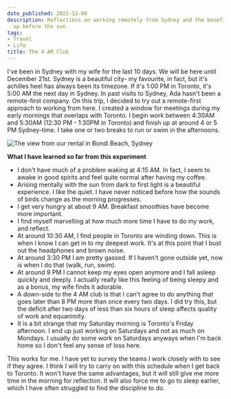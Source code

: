 ```yaml
---
date_published: 2022-12-08
description: Reflections on working remotely from Sydney and the benefits of getting
  up before the sun.
tags:
- Travel
- Life
title: The 4 AM Club
---
```


I've been in Sydney with my wife for the last 10 days. We will be here until December 21st. Sydney is a beautiful city- my favourite, in fact, but it's achilles heel has always been its timezone. If it's 1:00 PM in Toronto, it's 5:00 AM the next day in Sydney. In past visits to Sydney, Ada hasn't been a remote-first company. On this trip, I decided to try out a remote-first approach to working from here. I created a window for meetings during my early mornings that overlaps with Toronto. I begin work between 4:30AM and 5:30AM (12:30 PM - 1:30PM in Toronto) and finish up at around 4 or 5 PM Sydney-time. I take one or two breaks to run or swim in the afternoons.

![The view from our rental in Bondi Beach, Sydney](https://guzchhprwtwnbpvtcnhj.supabase.co/storage/v1/object/public/web-images/Sydney.jpeg)

**What I have learned so far from this experiment**

- I don't have much of a problem waking at 4:15 AM. In fact, I seem to awake in good spirits and feel quite normal after having my coffee.
- Arising mentally with the sun from dark to first light is a beautiful experience. I like the quiet. I have never noticed before how the sounds of birds change as the morning progresses.
- I get very hungry at about 9 AM. Breakfast smoothies have become more important.
- I find myself marvelling at how much more time I have to do my work, and reflect.
- At around 10:30 AM, I find people in Toronto are winding down. This is when I know I can get in to my deepest work. It's at this point that I bust out the headphones and brown noise.
- At around 3:30 PM I am pretty gassed. If I haven't gone outside yet, now is when I do that (walk, run, swim).
- At around 9 PM I cannot keep my eyes open anymore and I fall asleep quickly and deeply. I actually really like this feeling of being sleepy and as a bonus, my wife finds it adorable.
- A down-side to the 4 AM club is that I can't agree to do anything that goes later than 8 PM more than once every two days. I did try this, but the deficit after two days of less than six hours of sleep affects quality of work and equanimity.
- It is a bit strange that my Saturday morning is Toronto's Friday afternoon. I end up just working on Saturdays and not as much on Mondays. I usually do some work on Saturdays anyways when I'm back home so I don't feel any sense of loss here.

This works for me. I have yet to survey the teams I work closely with to see if they agree. I think I will try to carry on with this schedule when I get back to Toronto. It won't have the same advantages, but it will still give me more time in the morning for reflection. It will also force me to go to sleep earlier, which I have often struggled to find the discipline to do.